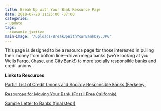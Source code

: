 ```yaml
---
title: Break Up with Your Bank Resource Page
date: 2018-05-20 11:25:00 -07:00
categories:
- update
tags:
- economic-justice
main-image: "/uploads/BreakUpWithYourBankDay.JPG"
---
```


This page is designed to be a resource page for those interested in pulling their money from bottom line—driven mega banks (we're looking at you Wells Fargo, Chase, and City Bank!) to more socially responsible banks and credit unions.

**Links to Resources**:

[Partial List of Credit Unions and Socially Responsible Banks (Berkeley)](https://drive.google.com/file/d/1ZybQpL4QQdDJbH-HK9WmIAsfQ-hXnL2Q/view)

[Resources for Moving Your Bank (Fossil Free California)
](https://drive.google.com/open?id=1hNnyrR3kyOJJZpZQ4mCplJxLDfTi28I1)

[Sample Letter to Banks (final step!)](https://drive.google.com/open?id=1d3uLwwsfQuNblZN6NK99GcN_Y748LuD2)